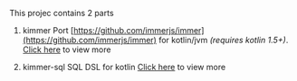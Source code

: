 This projec contains 2 parts

1. kimmer
   Port [https://github.com/immerjs/immer](https://github.com/immerjs/immer) for kotlin/jvm *(requires kotlin 1.5+)*.
   [Click here](./doc/kimmer-core) to view more

2. kimmer-sql
   SQL DSL for kotlin
   [Click here](./doc/kimmer-sql) to view more
